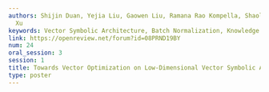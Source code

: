 ```yaml
---
authors: Shijin Duan, Yejia Liu, Gaowen Liu, Ramana Rao Kompella, Shaolei Ren, Xiaolin
  Xu
keywords: Vector Symbolic Architecture, Batch Normalization, Knowledge Distillation
link: https://openreview.net/forum?id=08PRND19BY
num: 24
oral_session: 3
session: 1
title: Towards Vector Optimization on Low-Dimensional Vector Symbolic Architecture
type: poster
---
```

